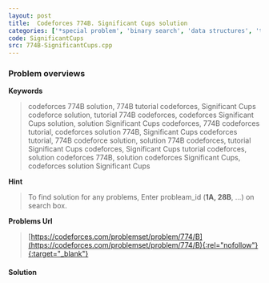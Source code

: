 ```yaml
---
layout: post
title:  Codeforces 774B. Significant Cups solution
categories: ['*special problem', 'binary search', 'data structures', 'two pointers']
code: SignificantCups
src: 774B-SignificantCups.cpp
---
```

### **Problem overviews**

**Keywords**
> codeforces 774B solution, 774B tutorial codeforces, Significant Cups codeforce solution, tutorial 774B codeforces, codeforces Significant Cups solution, solution Significant Cups codeforces, 774B codeforces tutorial, codeforces solution 774B, Significant Cups codeforces tutorial, 774B codeforce solution, solution 774B codeforces, tutorial Significant Cups codeforces, Significant Cups tutorial codeforces, solution codeforces 774B, solution codeforces Significant Cups, codeforces solution Significant Cups

**Hint**
> To find solution for any problems, Enter probleam_id (**1A, 28B**, ...) on search box. 

**Problems Url**
> [https://codeforces.com/problemset/problem/774/B](https://codeforces.com/problemset/problem/774/B){:rel="nofollow"}{:target="_blank"}

#### **Solution**



